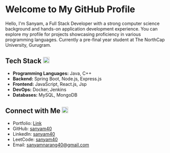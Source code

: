 # Welcome to My GitHub Profile

Hello, I'm Sanyam, a Full Stack Developer with a strong computer science background and hands-on application development experience. You can explore my profile for projects showcasing proficiency in various programming languages. Currently a pre-final year student at The NorthCap University, Gurugram.

## Tech Stack <img width="20" height="20" src="https://github.com/sanyam40/sanyam40/assets/87993985/5a91759e-e04a-4b0f-8d64-e0076bf3eb55">
- **Programming Languages:** Java, C++
- **Backend:** Spring Boot, Node.js, Express.js
- **Frontend:** JavaScript, React.js, Jsp
- **DevOps:** Docker, Jenkins 
- **Databases:** MySQL, MongoDB

## Connect with Me <img  width="20" height="20" src="https://github.com/sanyam40/sanyam40/assets/87993985/03eb1703-3dcc-410c-9b1b-a2f0f148253c">
- Portfolio: [Link](https://sanyam-portfolio-chi.vercel.app/)
- GitHub: [sanyam40](https://github.com/sanyam)
- LinkedIn: [sanyam40](https://www.linkedin.com/in/sanyam40/)
- LeetCode: [sanyam40](https://leetcode.com/sanyam40/)
- Email: sanyamnarang40@gmail.com


